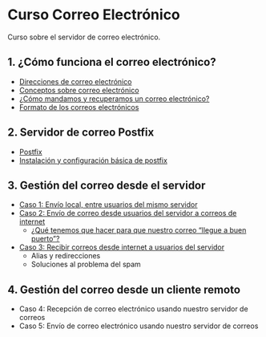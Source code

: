 # Curso Correo Electrónico

Curso sobre el servidor de correo electrónico.

## 1. ¿Cómo funciona el correo electrónico?

* [Direcciones de correo electrónico](modulo1/direcciones.md)
* [Conceptos sobre correo electrónico](modulo1/conceptos.md)
* [¿Cómo mandamos y recuperamos un correo electrónico?](modulo1/funcionamiento.md)
* [Formato de los correos electrónicos](modulo1/formato.md)

## 2. Servidor de correo Postfix

* [Postfix](modulo2/postfix.md)
* [Instalación y configuración básica de postfix](modulo2/instalacion.md)

## 3. Gestión del correo desde el servidor 

* [Caso 1: Envío local, entre usuarios del mismo servidor](modulo3/caso1.md)
* [Caso 2: Envío de correo desde usuarios del servidor a correos de internet](modulo3/caso2.md)
	* [¿Qué tenemos que hacer para que nuestro correo “llegue a buen puerto”?](modulo3/asegurar_envio_correo.md)
* [Caso 3: Recibir correos desde internet a usuarios del servidor](modulo3/caso3.md)
	* Alias y redirecciones
	* Soluciones al problema del spam

## 4. Gestión del correo desde un cliente remoto 

* Caso 4: Recepción de correo electrónico usando nuestro servidor de correos
* Caso 5: Envío de correo electrónico usando nuestro servidor de correos

